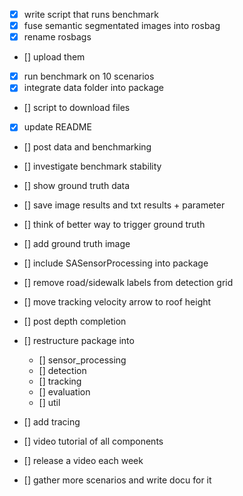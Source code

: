 
- [X] write script that runs benchmark
- [X] fuse semantic segmentated images into rosbag
- [X] rename rosbags
- [] upload them
- [X] run benchmark on 10 scenarios
- [X] integrate data folder into package
- [] script to download files
- [X] update README
- [] post data and benchmarking
- [] investigate benchmark stability
- [] show ground truth data
- [] save image results and txt results + parameter
- [] think of better way to trigger ground truth
- [] add ground truth image

- [] include SASensorProcessing into package
- [] remove road/sidewalk labels from detection grid
- [] move tracking velocity arrow to roof height
- [] post depth completion
- [] restructure package into
	- [] sensor_processing
	- [] detection
	- [] tracking
	- [] evaluation
	- [] util
- [] add tracing

- [] video tutorial of all components
- [] release a video each week
- [] gather more scenarios and write docu for it